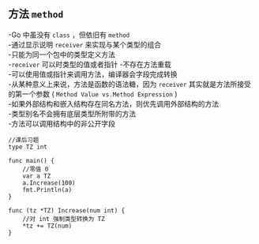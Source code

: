 ## 方法 `method`
-Go 中虽没有 `class` ，但依旧有 `method`  
-通过显示说明 `receiver` 来实现与某个类型的组合  
-只能为同一个包中的类型定义方法  
-`receiver` 可以时类型的值或者指针
-不存在方法重载  
-可以使用值或指针来调用方法，编译器会字段完成转换  
-从某种意义上来说，方法是函数的语法糖，因为 `receiver` 其实就是方法所接受的第一个参数 ( `Method Value vs.Method Expression` )  
-如果外部结构和嵌入结构存在同名方法，则优先调用外部结构的方法  
-类型别名不会拥有底层类型所附带的方法  
-方法可以调用结构中的非公开字段  

    //课后习题
    type TZ int

    func main() {
        //零值 0
        var a TZ
        a.Increase(100)
        fmt.Println(a)
    }

    func (tz *TZ) Increase(num int) {
        //对 int 强制类型转换为 TZ
        *tz += TZ(num)
    }